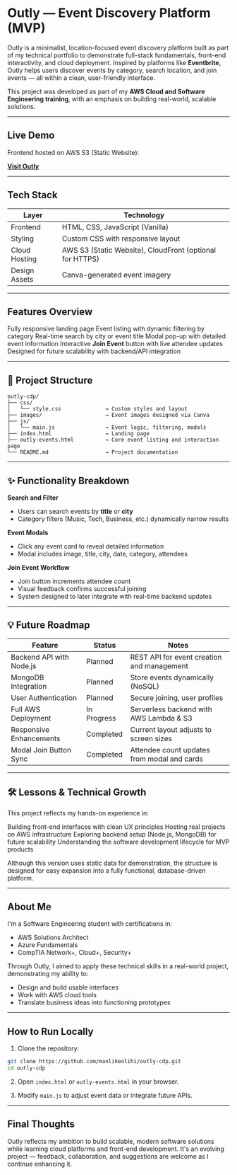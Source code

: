 

# Outly — Event Discovery Platform (MVP)

Outly is a minimalist, location-focused event discovery platform built as part of my technical portfolio to demonstrate full-stack fundamentals, front-end interactivity, and cloud deployment. Inspired by platforms like **Eventbrite**, Outly helps users discover events by category, search location, and join events — all within a clean, user-friendly interface.

This project was developed as part of my **AWS Cloud and Software Engineering training**, with an emphasis on building real-world, scalable solutions.

---

##  Live Demo

Frontend hosted on AWS S3 (Static Website):

**[Visit Outly](http://outlyfrontend.s3-website-ap-southeast-2.amazonaws.com)**

---

##  Tech Stack

| Layer         | Technology                                               |
| ------------- | -------------------------------------------------------- |
| Frontend      | HTML, CSS, JavaScript (Vanilla)                          |
| Styling       | Custom CSS with responsive layout                        |
| Cloud Hosting | AWS S3 (Static Website), CloudFront (optional for HTTPS) |
| Design Assets | Canva-generated event imagery                            |

---

##  Features Overview

 Fully responsive landing page
 Event listing with dynamic filtering by category
 Real-time search by city or event title
 Modal pop-up with detailed event information
 Interactive **Join Event** button with live attendee updates
 Designed for future scalability with backend/API integration

---

## 📁 Project Structure

```
outly-cdp/
├── css/
│   └── style.css              → Custom styles and layout
├── images/                    → Event images designed via Canva
├── js/
│   └── main.js                → Event logic, filtering, modals
├── index.html                 → Landing page
├── outly-events.html          → Core event listing and interaction page
└── README.md                  → Project documentation
```

---

## ✨ Functionality Breakdown

**Search and Filter**

* Users can search events by **title** or **city**
* Category filters (Music, Tech, Business, etc.) dynamically narrow results

**Event Modals**

* Click any event card to reveal detailed information
* Modal includes image, title, city, date, category, attendees

**Join Event Workflow**

* Join button increments attendee count
* Visual feedback confirms successful joining
* System designed to later integrate with real-time backend updates

---

## 💡 Future Roadmap

| Feature                  | Status      | Notes                                       |
| ------------------------ | ----------- | ------------------------------------------- |
| Backend API with Node.js | Planned     | REST API for event creation and management  |
| MongoDB Integration      | Planned     | Store events dynamically (NoSQL)            |
| User Authentication      | Planned     | Secure joining, user profiles               |
| Full AWS Deployment      | In Progress | Serverless backend with AWS Lambda & S3     |
| Responsive Enhancements  | Completed   | Current layout adjusts to screen sizes      |
| Modal Join Button Sync   | Completed   | Attendee count updates from modal and cards |

---

## 🛠️ Lessons & Technical Growth

This project reflects my hands-on experience in:

 Building front-end interfaces with clean UX principles
 Hosting real projects on AWS infrastructure
 Exploring backend setup (Node.js, MongoDB) for future scalability
 Understanding the software development lifecycle for MVP products

Although this version uses static data for demonstration, the structure is designed for easy expansion into a fully functional, database-driven platform.

---

##  About Me

I'm a Software Engineering student with certifications in:

* AWS Solutions Architect
* Azure Fundamentals
* CompTIA Network+, Cloud+, Security+

Through Outly, I aimed to apply these technical skills in a real-world project, demonstrating my ability to:

* Design and build usable interfaces
* Work with AWS cloud tools
* Translate business ideas into functioning prototypes

---

## How to Run Locally

1. Clone the repository:

```bash
git clone https://github.com/manlikeolihi/outly-cdp.git
cd outly-cdp
```

2. Open `index.html` or `outly-events.html` in your browser.

3. Modify `main.js` to adjust event data or integrate future APIs.

---

##  Final Thoughts

Outly reflects my ambition to build scalable, modern software solutions while learning cloud platforms and front-end development. It's an evolving project — feedback, collaboration, and suggestions are welcome as I continue enhancing it.


